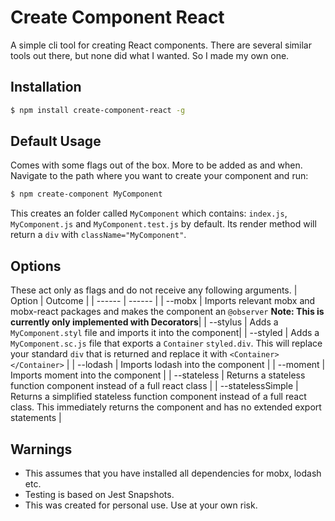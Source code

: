 # Create Component React
A simple cli tool for creating React components. There are several similar tools out there, but none did what I wanted. So I made my own one.

## Installation
```sh
$ npm install create-component-react -g
```

## Default Usage
Comes with some flags out of the box. More to be added as and when. Navigate to the path where you want to create your component and run:

```sh
$ npm create-component MyComponent
```
This creates an folder called `MyComponent` which contains: `index.js`, `MyComponent.js` and `MyComponent.test.js` by default. Its render method will return a `div` with  `className="MyComponent"`.

## Options
These act only as flags and do not receive any following arguments.
| Option | Outcome |
| ------ | ------ |
| -\-mobx | Imports relevant mobx and mobx-react packages and makes the component an `@observer` **Note: This is currently only implemented with Decorators**|
| -\-stylus | Adds a `MyComponent.styl` file and imports it into the component|
| -\-styled | Adds a `MyComponent.sc.js` file that exports a `Container` `styled.div`. This will replace your standard `div` that is returned and replace it with `<Container></Container>` |
| -\-lodash | Imports lodash into the component |
| -\-moment | Imports moment into the component |
| -\-stateless | Returns a stateless function component instead of a full react class |
| -\-statelessSimple | Returns a simplified stateless function component instead of a full react  class. This immediately returns the component and has no extended export statements |

## Warnings
* This assumes that you have installed all dependencies for mobx, lodash etc.
* Testing is based on Jest Snapshots.
* This was created for personal use. Use at your own risk.
